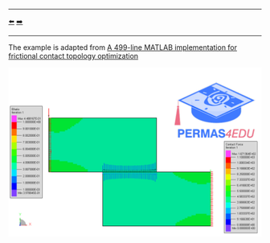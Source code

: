 ***
[⬅️](../037/README.md "Previous example")
[➡️](../039/README.md "Next example")
***

The example is adapted from [A 499-line MATLAB implementation for frictional contact topology optimization](https://doi.org/10.1007/s00158-025-04081-0)

![Element filling  ratio](efratio.gif)
